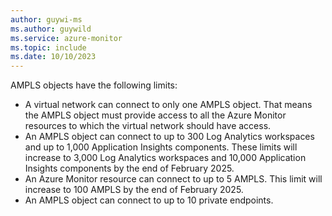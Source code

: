```yaml
---
author: guywi-ms
ms.author: guywild
ms.service: azure-monitor
ms.topic: include
ms.date: 10/10/2023
---
```


AMPLS objects have the following limits:

* A virtual network can connect to only one AMPLS object. That means the AMPLS object must provide access to all the Azure Monitor resources to which the virtual network should have access.
* An AMPLS object can connect to up to 300 Log Analytics workspaces and up to 1,000 Application Insights components. These limits will increase to 3,000 Log Analytics workspaces and 10,000 Application Insights components by the end of February 2025.
* An Azure Monitor resource can connect to up to 5 AMPLS. This limit will increase to 100 AMPLS by the end of February 2025.
* An AMPLS object can connect to up to 10 private endpoints.